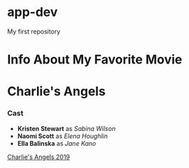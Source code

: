 # app-dev
My first repository
# Info About My Favorite Movie

# Charlie's Angels 

### Cast
- **Kristen Stewart** as *Sabina Wilson*
- **Naomi Scott**  as *Elena Houghlin*
- **Ella Balinska**  as *Jane Kano*

[Charlie's Angels 2019](https://www.imdb.com/title/tt5033998/?ref_=ttfc_fc_tt)

